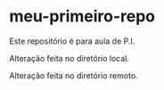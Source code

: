 # meu-primeiro-repo
Este repositório é para aula de P.I.

Alteração feita no diretório local.

Alteração feita no diretório remoto.
